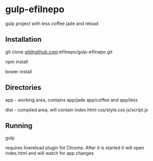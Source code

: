 gulp-efilnepo
=============

gulp project with less coffee jade and reload

## Installation

git clone git@github.com:efilnepo/gulp-efilnepo.git

npm install

bower install

## Directories

app - working area, contains app/jade app/coffee and app/less

dist - compiled area, will contain index.html css/style.css js/script.js

## Running

gulp

requires livereload plugin fot Chrome. After it is started it will open index.html and will watch for app changes


 
